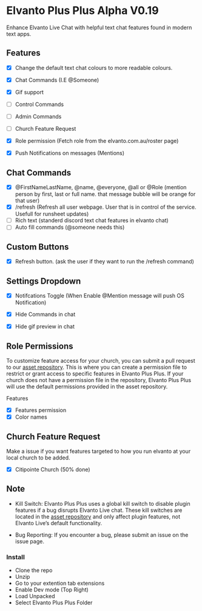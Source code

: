 # Elvanto Plus Plus Alpha V0.19

Enhance Elvanto Live Chat with helpful text chat features found in modern text apps.

## Features
- [x] Change the default text chat colours to more readable colours.
- [x] Chat Commands (I.E @Someone)
- [X] Gif support
- [ ] Control Commands
- [ ] Admin Commands
- [ ] Church Feature Request
- [x] Role permission (Fetch role from the elvanto.com.au/roster page)
- [x] Push Notifications on messages (Mentions) 


## Chat Commands
- [x] @FirstNameLastName, @name, @everyone, @all or @Role (mention person by first, last or full name. that message bubble will be orange for that user)
- [x] /refresh (Refresh all user webpage. User that is in control of the service. Usefull for runsheet updates)
- [ ] Rich text (standerd discord text chat features in elvanto chat)
- [ ] Auto fill commands (@someone needs this)

## Custom Buttons
- [x] Refresh button. (ask the user if they want to run the /refresh command)

## Settings Dropdown
- [x] Notifcations Toggle (When Enable @Mention message will push OS Notification)
- [x] Hide Commands in chat
- [x] Hide gif preview in chat


## Role Permissions
To customize feature access for your church, you can submit a pull request to our [asset repository](https://github.com/Nathan31973/Elvanto-Plus-Plus-Assets/tree/main). This is where you can create a permission file to restrict or grant access to specific features in Elvanto Plus Plus. If your church does not have a permission file in the repository, Elvanto Plus Plus will use the default permissions provided in the asset repository.

Features
- [x] Features permission
- [x] Color names

## Church Feature Request
Make a issue if you want features targeted to how you run elvanto at your local church to be added.
- [x] Citipointe Church (50% done)

## Note
- Kill Switch: Elvanto Plus Plus uses a global kill switch to disable plugin features if a bug disrupts Elvanto Live chat. These kill switches are located in the [asset repository](https://github.com/Nathan31973/Elvanto-Plus-Plus-Assets/tree/main) and only affect plugin features, not Elvanto Live’s default functionality.

- Bug Reporting: If you encounter a bug, please submit an issue on the issue page.

### Install
- Clone the repo
- Unzip
- Go to your extention tab extensions
- Enable Dev mode (Top Right)
- Load Unpacked
- Select Elvanto Plus Plus Folder
